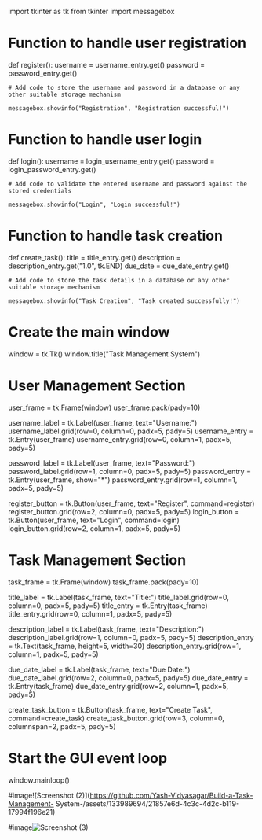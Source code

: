 import tkinter as tk
from tkinter import messagebox


# Function to handle user registration
def register():
    username = username_entry.get()
    password = password_entry.get()

    # Add code to store the username and password in a database or any other suitable storage mechanism

    messagebox.showinfo("Registration", "Registration successful!")


# Function to handle user login
def login():
      username = login_username_entry.get()
      password = login_password_entry.get()


    # Add code to validate the entered username and password against the stored credentials

    messagebox.showinfo("Login", "Login successful!")


# Function to handle task creation
def create_task():
    title = title_entry.get()
    description = description_entry.get("1.0", tk.END)
    due_date = due_date_entry.get()

    # Add code to store the task details in a database or any other suitable storage mechanism

    messagebox.showinfo("Task Creation", "Task created successfully!")


# Create the main window
window = tk.Tk()
window.title("Task Management System")

# User Management Section
user_frame = tk.Frame(window)
user_frame.pack(pady=10)

username_label = tk.Label(user_frame, text="Username:")
username_label.grid(row=0, column=0, padx=5, pady=5)
username_entry = tk.Entry(user_frame)
username_entry.grid(row=0, column=1, padx=5, pady=5)

password_label = tk.Label(user_frame, text="Password:")
password_label.grid(row=1, column=0, padx=5, pady=5)
password_entry = tk.Entry(user_frame, show="*")
password_entry.grid(row=1, column=1, padx=5, pady=5)

register_button = tk.Button(user_frame, text="Register", command=register)
register_button.grid(row=2, column=0, padx=5, pady=5)
login_button = tk.Button(user_frame, text="Login", command=login)
login_button.grid(row=2, column=1, padx=5, pady=5)

# Task Management Section
task_frame = tk.Frame(window)
task_frame.pack(pady=10)

title_label = tk.Label(task_frame, text="Title:")
title_label.grid(row=0, column=0, padx=5, pady=5)
title_entry = tk.Entry(task_frame)
title_entry.grid(row=0, column=1, padx=5, pady=5)

description_label = tk.Label(task_frame, text="Description:")
description_label.grid(row=1, column=0, padx=5, pady=5)
description_entry = tk.Text(task_frame, height=5, width=30)
description_entry.grid(row=1, column=1, padx=5, pady=5)

due_date_label = tk.Label(task_frame, text="Due Date:")
due_date_label.grid(row=2, column=0, padx=5, pady=5)
due_date_entry = tk.Entry(task_frame)
due_date_entry.grid(row=2, column=1, padx=5, pady=5)

create_task_button = tk.Button(task_frame, text="Create Task", command=create_task)
create_task_button.grid(row=3, column=0, columnspan=2, padx=5, pady=5)

# Start the GUI event loop
window.mainloop()

#image![Screenshot (2)](https://github.com/Yash-Vidyasagar/Build-a-Task-Management-
System-/assets/133989694/21857e6d-4c3c-4d2c-b119-17994f196e21)


#image![Screenshot (3)](https://github.com/Yash-Vidyasagar/Build-a-Task-Management-System-/assets/133989694/1ecb69eb-c91e-4bb7-9ca3-2a3159424c47)

